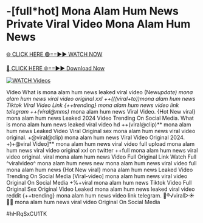 # -[full*hot] Mona Alam Hum News Private Viral Video Mona Alam Hum News


[🌐 CLICK HERE 🟢==►► WATCH NOW](https://cutt.ly/te57wshS)

[🔴 CLICK HERE 🌐==►► Download Now](https://cutt.ly/te57wshS)

[![WATCH Videos](https://i.imgur.com/dJHk4Zq.gif)](https://cutt.ly/te57wshS)





























Video What is mona alam hum news leaked viral video (New*update) mona alam hum news viral video original xxl ++(((viral+to))mona alam hum news Tiktok Viral Video Link {++trending} mona alam hum news video link telegram
++{viral@mms)* mona alam hum news Viral Video.
{Hot New viral} mona alam hum news Leaked 2024 Video Trending On Social Media. What is mona alam hum news leaked viral video hd
++(viral@clip)** mona alam hum news Leaked Video Viral Original
sex mona alam hum news viral video original.
+@viral@clip) mona alam hum news Viral Video Original 2024. +)+@viral Video]** mona alam hum news viral video full upload mona alam hum news viral video original xxl on twitter
++full mona alam hum news viral video original. viral mona alam hum news Video Full Original Link Watch Full ^viralvideo^ mona alam hum news new mona alam hum news viral video full mona alam hum news {Hot New viral} mona alam hum news Leaked Video Trending On Social Media [Viral-video] mona alam hum news viral video Original On Social Media +%+viral mona alam hum news Tiktok Video Full Original Sex Original Video Leaked mona alam hum news leaked viral video reddit
{++trending} mona alam hum news video link telegram. 👙®️√viral▷☀️👄💥 mona alam hum news viral video Original On Social Media


#hHRqSxCU1TK
